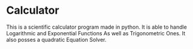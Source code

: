 # Calculator
This is a scientific calculator program made in python.
It is able to handle Logarithmic and Exponential Functions
As well as Trigonometric Ones.
It also posses a quadratic Equation Solver.
